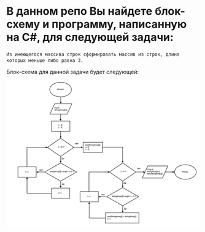 # В данном репо Вы найдете блок-схему и программу, написанную на С#, для следующей задачи:
```
Из имеющегося массива строк сформировать массив из строк, длина которых меньше либо равна 3.
```

Блок-схема для данной задачи будет следующей:

![Block-diagram](Block_diagram.png)

